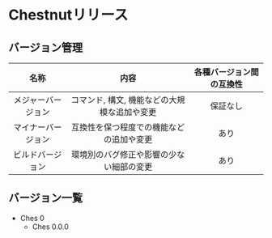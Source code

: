 # Chestnutリリース

## バージョン管理

|名称|内容|各種バージョン間の互換性|
|:-:|:-:|:-:|
|メジャーバージョン|コマンド, 構文, 機能などの大規模な追加や変更|保証なし|
|マイナーバージョン|互換性を保つ程度での機能などの追加や変更|あり|
|ビルドバージョン|環境別のバグ修正や影響の少ない細部の変更|あり|

## バージョン一覧

- Ches 0
	- Ches 0.0.0
